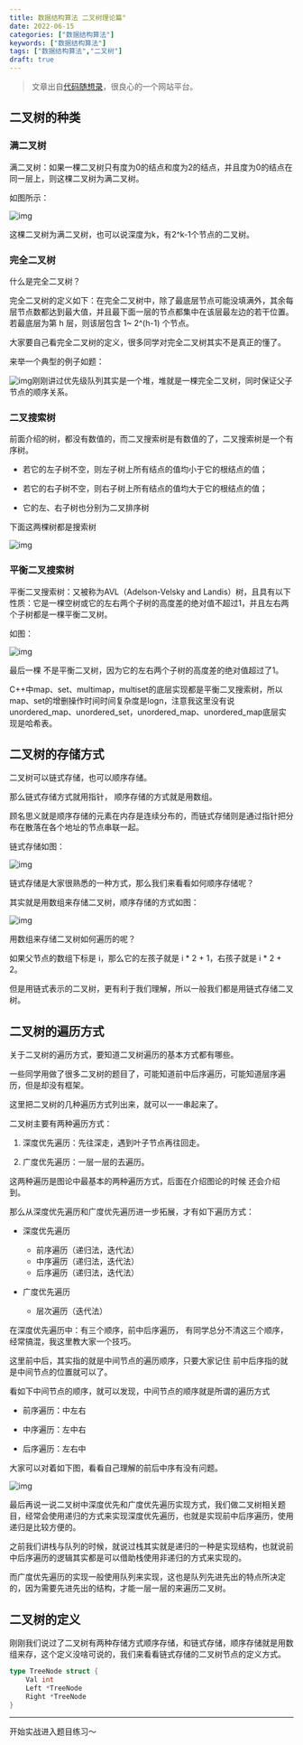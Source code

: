 ```yaml
---
title: 数据结构算法 二叉树理论篇"
date: 2022-06-15
categories: ["数据结构算法"]
keywords: ["数据结构算法"]
tags: ["数据结构算法","二叉树"]
draft: true
---
```


>文章出自[代码随想录](https://www.programmercarl.com/)，很良心的一个网站平台。



## 二叉树的种类

### 满二叉树

满二叉树：如果一棵二叉树只有度为0的结点和度为2的结点，并且度为0的结点在同一层上，则这棵二叉树为满二叉树。

如图所示：

![img](https://cyetdnpf4c.feishu.cn/space/api/box/stream/download/asynccode/?code=ZWE0NmQ3OGMxZTk0NjEzNDVkZWJiNDE4MjY4ODEwMjdfRzBmVTAyWVVjcnFrSjJmSVpwOHdRbERjZ0tiVHozOElfVG9rZW46Ym94Y25kbHlhRHNIa3JrTlo2VkQ0aG1Id29kXzE2NjMyMjM2MDM6MTY2MzIyNzIwM19WNA)

这棵二叉树为满二叉树，也可以说深度为k，有2^k-1个节点的二叉树。

### 完全二叉树

什么是完全二叉树？

完全二叉树的定义如下：在完全二叉树中，除了最底层节点可能没填满外，其余每层节点数都达到最大值，并且最下面一层的节点都集中在该层最左边的若干位置。若最底层为第 h 层，则该层包含 1~ 2^(h-1)  个节点。

大家要自己看完全二叉树的定义，很多同学对完全二叉树其实不是真正的懂了。

来举一个典型的例子如题：

![img](https://cyetdnpf4c.feishu.cn/space/api/box/stream/download/asynccode/?code=N2NjMTk5MzkyM2RmNTA1YjY2Y2ZhZDdlZDliYjIwYzhfd1BkUm1NNmt6Qlp6cGVia2pleWkxR3EzVnJ1RERTOU9fVG9rZW46Ym94Y25VZWNWS3JMN2VieUJCOWEyQjVvMXdkXzE2NjMyMjM2MDM6MTY2MzIyNzIwM19WNA)刚刚讲过优先级队列其实是一个堆，堆就是一棵完全二叉树，同时保证父子节点的顺序关系。

### 二叉搜索树

前面介绍的树，都没有数值的，而二叉搜索树是有数值的了，二叉搜索树是一个有序树。

- 若它的左子树不空，则左子树上所有结点的值均小于它的根结点的值；

- 若它的右子树不空，则右子树上所有结点的值均大于它的根结点的值；

- 它的左、右子树也分别为二叉排序树

下面这两棵树都是搜索树 

![img](https://cyetdnpf4c.feishu.cn/space/api/box/stream/download/asynccode/?code=ZDYwMzYwOTA5NjIwNDVjZTZkNDE1YmUyZWFhNzE1NDJfYnBaQmRGeXZ5SHFkbFBwRnR4aVExNkRTdDREQ2hxdXdfVG9rZW46Ym94Y25GVHk3ZHZtS1hlVVI1UTNoenQ0cUZiXzE2NjMyMjM2MDM6MTY2MzIyNzIwM19WNA)

### 平衡二叉搜索树

平衡二叉搜索树：又被称为AVL（Adelson-Velsky and Landis）树，且具有以下性质：它是一棵空树或它的左右两个子树的高度差的绝对值不超过1，并且左右两个子树都是一棵平衡二叉树。

如图：

![img](https://cyetdnpf4c.feishu.cn/space/api/box/stream/download/asynccode/?code=NTNlZDE3YjY1NzNiZDE5YTE4NjMzNTU1MDQzZDY0MjVfTFlUSWZlMm9pdUF4ZUdWSDh1TGo5QXU2RVI1U3JabmpfVG9rZW46Ym94Y25FdnN5QmZJakhkVHVmVDRCTmVBRnpiXzE2NjMyMjM2MDM6MTY2MzIyNzIwM19WNA)

最后一棵 不是平衡二叉树，因为它的左右两个子树的高度差的绝对值超过了1。

C++中map、set、multimap，multiset的底层实现都是平衡二叉搜索树，所以map、set的增删操作时间时间复杂度是logn，注意我这里没有说unordered_map、unordered_set，unordered_map、unordered_map底层实现是哈希表。

## 二叉树的存储方式

二叉树可以链式存储，也可以顺序存储。

那么链式存储方式就用指针， 顺序存储的方式就是用数组。

顾名思义就是顺序存储的元素在内存是连续分布的，而链式存储则是通过指针把分布在散落在各个地址的节点串联一起。

链式存储如图：

![img](https://cyetdnpf4c.feishu.cn/space/api/box/stream/download/asynccode/?code=Yjg1NGEyODEzZjg4MDhmZTI0YTllMTk2MmIzZTY1NTdfZUpoZ3ZNdjNIRTBkSmJGbjBSSEtqaXFwQk5iMEhJTXpfVG9rZW46Ym94Y25HZm5vUXBxc1dIZXVHVTNhNWNnYVdoXzE2NjMyMjM2MDM6MTY2MzIyNzIwM19WNA)

链式存储是大家很熟悉的一种方式，那么我们来看看如何顺序存储呢？

其实就是用数组来存储二叉树，顺序存储的方式如图：

![img](https://cyetdnpf4c.feishu.cn/space/api/box/stream/download/asynccode/?code=NWUzMTZiYTQ0MTI4N2I4Njc3ODQzM2MyODEzY2MxZjlfVXBjNVg1SVV6TFd0QUFuU2NQZDlpY2hXMWJvQUltQzlfVG9rZW46Ym94Y25yZWlscVlNR2VIQlc3TkRBVlkwRHRiXzE2NjMyMjM2MDM6MTY2MzIyNzIwM19WNA)

用数组来存储二叉树如何遍历的呢？

如果父节点的数组下标是 i，那么它的左孩子就是 i * 2 + 1，右孩子就是 i * 2 + 2。

但是用链式表示的二叉树，更有利于我们理解，所以一般我们都是用链式存储二叉树。

## 二叉树的遍历方式

关于二叉树的遍历方式，要知道二叉树遍历的基本方式都有哪些。

一些同学用做了很多二叉树的题目了，可能知道前中后序遍历，可能知道层序遍历，但是却没有框架。

这里把二叉树的几种遍历方式列出来，就可以一一串起来了。

二叉树主要有两种遍历方式：

1. 深度优先遍历：先往深走，遇到叶子节点再往回走。

1. 广度优先遍历：一层一层的去遍历。

这两种遍历是图论中最基本的两种遍历方式，后面在介绍图论的时候 还会介绍到。

那么从深度优先遍历和广度优先遍历进一步拓展，才有如下遍历方式：

- 深度优先遍历
  - 前序遍历（递归法，迭代法）
  - 中序遍历（递归法，迭代法）
  - 后序遍历（递归法，迭代法）

- 广度优先遍历
  - 层次遍历（迭代法）

在深度优先遍历中：有三个顺序，前中后序遍历， 有同学总分不清这三个顺序，经常搞混，我这里教大家一个技巧。

这里前中后，其实指的就是中间节点的遍历顺序，只要大家记住 前中后序指的就是中间节点的位置就可以了。

看如下中间节点的顺序，就可以发现，中间节点的顺序就是所谓的遍历方式

- 前序遍历：中左右

- 中序遍历：左中右

- 后序遍历：左右中

大家可以对着如下图，看看自己理解的前后中序有没有问题。

![img](https://cyetdnpf4c.feishu.cn/space/api/box/stream/download/asynccode/?code=OGRjYjkwYmQwYTM5MjJlMTdjZjBhMzdkMjg2MDFlNTlfQkJ2UUNvbG54WHJ3MUdtVVFVTUtWQmhlR3Ftdk4zNGJfVG9rZW46Ym94Y25ETDJMTWRBWDVZMGlLUk42MWIwT2ZiXzE2NjMyMjM2MDM6MTY2MzIyNzIwM19WNA)

最后再说一说二叉树中深度优先和广度优先遍历实现方式，我们做二叉树相关题目，经常会使用递归的方式来实现深度优先遍历，也就是实现前中后序遍历，使用递归是比较方便的。

之前我们讲栈与队列的时候，就说过栈其实就是递归的一种是实现结构，也就说前中后序遍历的逻辑其实都是可以借助栈使用非递归的方式来实现的。

而广度优先遍历的实现一般使用队列来实现，这也是队列先进先出的特点所决定的，因为需要先进先出的结构，才能一层一层的来遍历二叉树。

## 二叉树的定义

刚刚我们说过了二叉树有两种存储方式顺序存储，和链式存储，顺序存储就是用数组来存，这个定义没啥可说的，我们来看看链式存储的二叉树节点的定义方式。

```Go
type TreeNode struct {
    Val int
    Left *TreeNode
    Right *TreeNode
}
```

---

开始实战进入题目练习～

